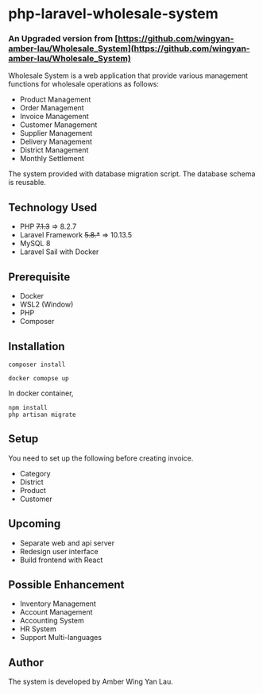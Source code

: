 # php-laravel-wholesale-system
### An Upgraded version from [https://github.com/wingyan-amber-lau/Wholesale_System](https://github.com/wingyan-amber-lau/Wholesale_System)

Wholesale System is a web application that provide various management functions for wholesale operations as follows:  

- Product Management
- Order Management
- Invoice Management
- Customer Management
- Supplier Management
- Delivery Management
- District Management
- Monthly Settlement 

The system provided with database migration script. The database schema is reusable.

## Technology Used 

- PHP ~~7.1.3~~ =>  8.2.7
- Laravel Framework ~~5.8.*~~ =>  10.13.5
- MySQL 8
- Laravel Sail with Docker 

## Prerequisite
- Docker
- WSL2 (Window)
- PHP
- Composer

## Installation

``` 
composer install
```

```
docker comopse up
```

In docker container,
```
npm install
php artisan migrate
```

## Setup
You need to set up the following before creating invoice.
- Category
- District
- Product
- Customer
## Upcoming

- Separate web and api server
- Redesign user interface
- Build frontend with React

## Possible Enhancement

- Inventory Management
- Account Management
- Accounting System
- HR System
- Support Multi-languages


## Author

The system is developed by Amber Wing Yan Lau.
